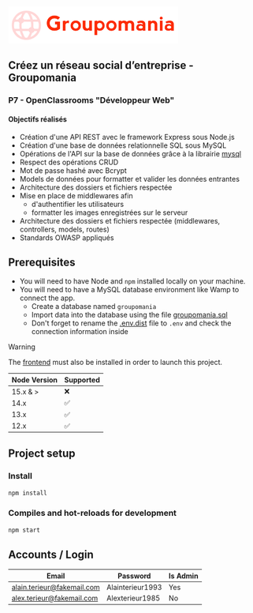 ![Groupomania Icon](/assets/groupomania-red-icon.png)

## Créez un réseau social d’entreprise - Groupomania

### P7 - OpenClassrooms "Développeur Web"

#### Objectifs réalisés

- Création d'une API REST avec le framework Express sous Node.js
- Création d'une base de données relationnelle SQL sous MySQL
- Opérations de l'API sur la base de données grâce à la librairie [mysql](https://www.npmjs.com/package/mysql)
- Respect des opérations CRUD
- Mot de passe hashé avec Bcrypt
- Models de données pour formatter et valider les données entrantes
- Architecture des dossiers et fichiers respectée
- Mise en place de middlewares afin
  - d'authentifier les utilisateurs
  - formatter les images enregistrées sur le serveur
- Architecture des dossiers et fichiers respectée (middlewares, controllers, models, routes)
- Standards OWASP appliqués

## Prerequisites
  
- You will need to have Node and `npm` installed locally on your machine.
- You will need to have a MySQL database environment like Wamp to connect the app.
  - Create a database named `groupomania`
  - Import data into the database using the file [groupomania.sql](../database/groupomania.sql)
  - Don't forget to rename the [.env.dist](../back/.env.dist) file to `.env` and check the connection information inside
 
> [!WARNING]  
> The [frontend](https://github.com/Alex-Pqn/Groupomania-ocr_dw/tree/main/front-app) must also be installed in order to launch this project.
 
| Node Version | Supported          |
| ------------ | ------------------ |
| 15.x & >     | :x:                |
| 14.x         | :white_check_mark: |
| 13.x         | :white_check_mark: |
| 12.x         | :white_check_mark: |

## Project setup
### Install
```
npm install
```

### Compiles and hot-reloads for development

```
npm start
```

## Accounts / Login

| Email                      | Password         | Is Admin |
| -------------------------- | ---------------- | -------- |
| alain.terieur@fakemail.com | Alainterieur1993 | Yes      |
| alex.terieur@fakemail.com  | Alexterieur1985  | No       |
